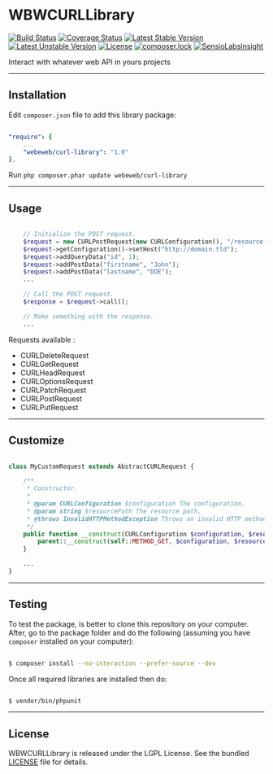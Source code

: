 WBWCURLLibrary
====================

[![Build Status](https://travis-ci.org/webeweb/WBWCURLLibrary.svg?branch=master)](https://travis-ci.org/webeweb/WBWCURLLibrary) [![Coverage Status](https://coveralls.io/repos/github/webeweb/WBWCURLLibrary/badge.svg?branch=master)](https://coveralls.io/github/webeweb/WBWCURLLibrary?branch=master) [![Latest Stable Version](https://poser.pugx.org/webeweb/curl-library/v/stable)](https://packagist.org/packages/webeweb/curl-library) [![Latest Unstable Version](https://poser.pugx.org/webeweb/curl-library/v/unstable)](https://packagist.org/packages/webeweb/curl-library) [![License](https://poser.pugx.org/webeweb/curl-library/license)](https://packagist.org/packages/webeweb/curl-library) [![composer.lock](https://poser.pugx.org/webeweb/curl-library/composerlock)](https://packagist.org/packages/webeweb/curl-library) [![SensioLabsInsight](https://insight.sensiolabs.com/projects/1e7bc269-53c0-40ec-a905-4eb061afaab1/mini.png)](https://insight.sensiolabs.com/projects/1e7bc269-53c0-40ec-a905-4eb061afaab1)

Interact with whatever web API in yours projects

---

## Installation

Edit `composer.json` file to add this library package:

```yml

"require": {
    ...
    "webeweb/curl-library": "1.0"
},

```

Run `php composer.phar update webeweb/curl-library`

---

## Usage

```php

	// Initialize the POST request.
	$request = new CURLPostRequest(new CURLConfiguration(), "/resource-path");
	$request->getConfiguration()->setHost("http://domain.tld");
	$request->addQueryData("id", 1);
	$request->addPostData("firstname", "John");
	$request->addPostData("lastname", "DOE");
	...

	// Call the POST request.
	$response = $request->call();

	// Make something with the response.
	...

```

Requests available :

- CURLDeleteRequest
- CURLGetRequest
- CURLHeadRequest
- CURLOptionsRequest
- CURLPatchRequest
- CURLPostRequest
- CURLPutRequest

---

## Customize

```php

class MyCustomRequest extends AbstractCURLRequest {

	/**
	 * Constructor.
	 *
	 * @param CURLConfiguration $configuration The configuration.
	 * @param string $resourcePath The resource path.
	 * @throws InvalidHTTPMethodException Throws an invalid HTTP method exception if the method is not implemented.
	 */
	public function __construct(CURLConfiguration $configuration, $resourcePath) {
		parent::__construct(self::METHOD_GET, $configuration, $resourcePath); //
	}

	...
}

```

---

## Testing

To test the package, is better to clone this repository on your computer. After, go to the package folder and do
the following (assuming you have `composer` installed on your computer):

```bash

$ composer install --no-interaction --prefer-source --dev

```

Once all required libraries are installed then do:

```bash

$ vendor/bin/phpunit

```

---

## License

WBWCURLLibrary is released under the LGPL License. See the bundled [LICENSE](LICENSE) file for details.
